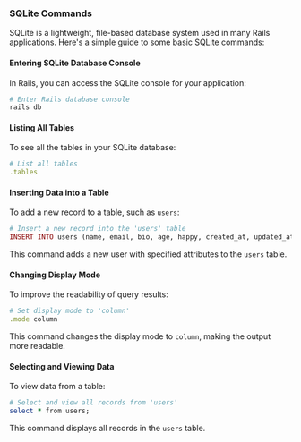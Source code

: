### SQLite Commands

SQLite is a lightweight, file-based database system used in many Rails applications. Here's a simple guide to some basic SQLite commands:

#### Entering SQLite Database Console

In Rails, you can access the SQLite console for your application:

```ruby
# Enter Rails database console
rails db
```

#### Listing All Tables

To see all the tables in your SQLite database:

```ruby
# List all tables
.tables
```

#### Inserting Data into a Table

To add a new record to a table, such as `users`:

```ruby
# Insert a new record into the 'users' table
INSERT INTO users (name, email, bio, age, happy, created_at, updated_at) VALUES ("John", "john@example.com", "", 25, true, "2022-01-01", "2022-01-01");
```

This command adds a new user with specified attributes to the `users` table.

#### Changing Display Mode

To improve the readability of query results:

```ruby
# Set display mode to 'column'
.mode column
```

This command changes the display mode to `column`, making the output more readable.

#### Selecting and Viewing Data

To view data from a table:

```ruby
# Select and view all records from 'users'
select * from users;
```

This command displays all records in the `users` table.
